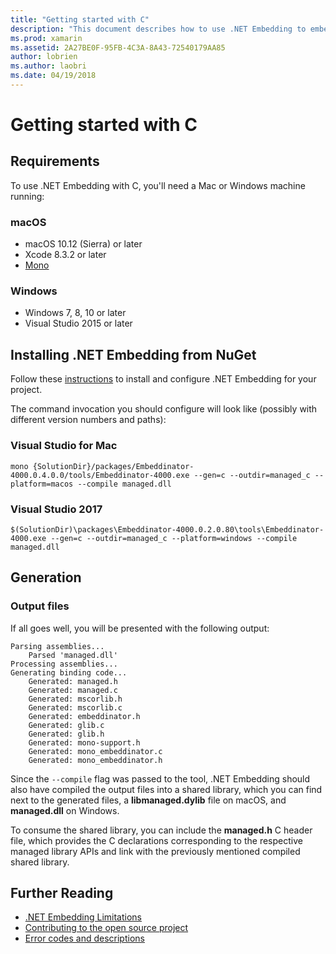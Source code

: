 ```yaml
---
title: "Getting started with C"
description: "This document describes how to use .NET Embedding to embed .NET code in a C application. It discusses how to use .NET Embedding in both Visual Studio 2017 and Visual Studio for Mac."
ms.prod: xamarin
ms.assetid: 2A27BE0F-95FB-4C3A-8A43-72540179AA85
author: lobrien
ms.author: laobri
ms.date: 04/19/2018
---
```


# Getting started with C

## Requirements

To use .NET Embedding with C, you'll need a Mac or Windows machine running:

### macOS

* macOS 10.12 (Sierra) or later
* Xcode 8.3.2 or later
* [Mono](http://www.mono-project.com/download/)

### Windows

* Windows 7, 8, 10 or later
* Visual Studio 2015 or later

## Installing .NET Embedding from NuGet

Follow these [instructions](~/tools/dotnet-embedding/get-started/install/install.md) to install and configure .NET Embedding for your project.

The command invocation you should configure will look like (possibly with different version numbers and paths):

### Visual Studio for Mac

```shell
mono {SolutionDir}/packages/Embeddinator-4000.0.4.0.0/tools/Embeddinator-4000.exe --gen=c --outdir=managed_c --platform=macos --compile managed.dll
```

### Visual Studio 2017

```shell
$(SolutionDir)\packages\Embeddinator-4000.0.2.0.80\tools\Embeddinator-4000.exe --gen=c --outdir=managed_c --platform=windows --compile managed.dll
```

## Generation

### Output files

If all goes well, you will be presented with the following output:

```shell
Parsing assemblies...
    Parsed 'managed.dll'
Processing assemblies...
Generating binding code...
    Generated: managed.h
    Generated: managed.c
    Generated: mscorlib.h
    Generated: mscorlib.c
    Generated: embeddinator.h
    Generated: glib.c
    Generated: glib.h
    Generated: mono-support.h
    Generated: mono_embeddinator.c
    Generated: mono_embeddinator.h
```

Since the `--compile` flag was passed to the tool, .NET Embedding should also have compiled the output files into a shared library, which you can find next to the generated files, a **libmanaged.dylib** file on macOS, and **managed.dll** on Windows.

To consume the shared library, you can include the **managed.h** C header file, which provides the C declarations corresponding to the respective managed library APIs and link with the previously mentioned compiled shared library.

## Further Reading

* [.NET Embedding Limitations](~/tools/dotnet-embedding/limitations.md)
* [Contributing to the open source project](https://github.com/mono/Embeddinator-4000/blob/master/Contributing.md)
* [Error codes and descriptions](~/tools/dotnet-embedding/errors.md)
